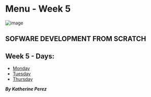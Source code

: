 # Menu - Week 5

![image](https://user-images.githubusercontent.com/86013814/166605776-68c2b754-9143-485d-8bb4-6645c10316d0.png)

## SOFWARE DEVELOPMENT FROM SCRATCH

## Week 5 - Days:

- [Monday](https://github.com/kathe92/core-code-from-scratch-readme/blob/main/WEEK-5/README-WEEK-5-MONDAY.md)
- [Tuesday](https://github.com/kathe92/core-code-from-scratch-readme/blob/main/WEEK-5/README-WEEK-5-TUESDAY.md)
- [Thursday](https://github.com/kathe92/core-code-from-scratch-readme/blob/main/WEEK-5/README-WEEK-5-THURSDAY.md)

***By Katherine Perez***
